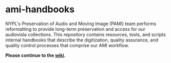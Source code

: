 # ami-handbooks
NYPL's Preservation of Audio and Moving Image (PAMI) team performs reformatting to provide long-term preservation and access for our audiovisla collections. This repository contains resources, tools, and scripts internal handbooks that describe the digitization, quality assurance, and quality control processes that comprise our AMI workflow.

**Please continue to the [wiki](https://github.com/NYPL/ami-handbooks/wiki).**


